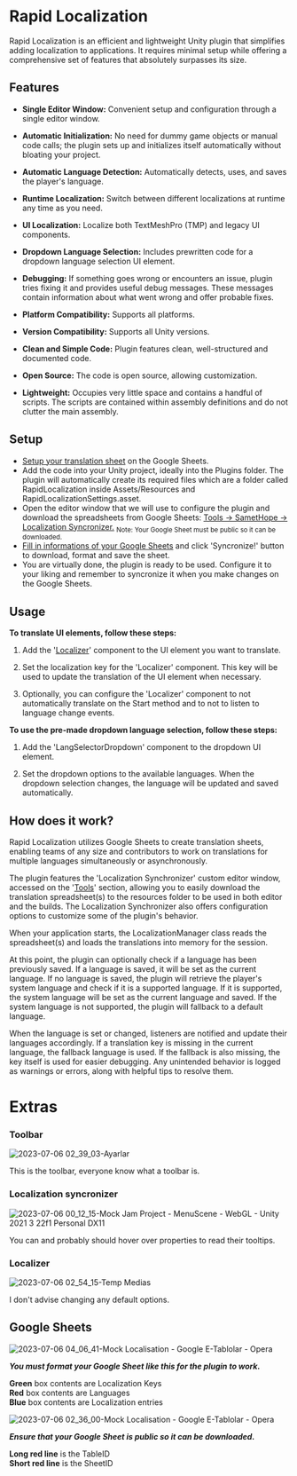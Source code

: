 
# Rapid Localization

Rapid Localization is an efficient and lightweight Unity plugin that simplifies adding localization to applications. It requires minimal setup while offering a comprehensive set of features that absolutely surpasses its size.

## Features

- **Single Editor Window:** Convenient setup and configuration through a single editor window.
  
- **Automatic Initialization:** No need for dummy game objects or manual code calls; the plugin sets up and initializes itself automatically without bloating your project.
  
- **Automatic Language Detection:** Automatically detects, uses, and saves the player's language.
  
- **Runtime Localization:** Switch between different localizations at runtime any time as you need.
  
- **UI Localization:** Localize both TextMeshPro (TMP) and legacy UI components.
  
- **Dropdown Language Selection:** Includes prewritten code for a dropdown language selection UI element.
  
- **Debugging:** If something goes wrong or encounters an issue, plugin tries fixing it and provides useful debug messages. These messages contain information about what went wrong and offer probable fixes.
  
- **Platform Compatibility:** Supports all platforms.
  
- **Version Compatibility:** Supports all Unity versions.
  
- **Clean and Simple Code:**  Plugin features clean, well-structured and documented code.
  
- **Open Source:** The code is open source, allowing customization.
  
- **Lightweight:** Occupies very little space and contains a handful of scripts. The scripts are contained within assembly definitions and do not clutter the main assembly.


## Setup

- [Setup your translation sheet](https://github.com/SametHope/Rapid-Localization/#Google-Sheets) on the Google Sheets. 
- Add the code into your Unity project, ideally into the Plugins folder. The plugin will automatically create its required files which are a folder called RapidLocalization inside Assets/Resources and RapidLocalizationSettings.asset.
- Open the editor window that we will use to configure the plugin and download the spreadsheets from Google Sheets: [Tools -> SametHope -> Localization Syncronizer.](https://github.com/SametHope/Rapid-Localization/#toolbar) <sub>Note: Your Google Sheet must be public so it can be downloaded.</sub>
- [Fill in informations of your Google Sheets](https://github.com/SametHope/Rapid-Localization/#Google-Sheets) and click 'Syncronize!' button to download, format and save the sheet.
- You are virtually done, the plugin is ready to be used. Configure it to your liking and remember to syncronize it when you make changes on the Google Sheets.


## Usage

**To translate UI elements, follow these steps:**

1. Add the '[Localizer](https://github.com/SametHope/Rapid-Localization/#localizer)' component to the UI element you want to translate.

2. Set the localization key for the 'Localizer' component. This key will be used to update the translation of the UI element when necessary.

3. Optionally, you can configure the 'Localizer' component to not automatically translate on the Start method and to not to listen to language change events.

**To use the pre-made dropdown language selection, follow these steps:**
<br />
1. Add the 'LangSelectorDropdown' component to the dropdown UI element.

2. Set the dropdown options to the available languages.
When the dropdown selection changes, the language will be updated and saved automatically.


## How does it work?

Rapid Localization utilizes Google Sheets to create translation sheets, enabling teams of any size and contributors to work on translations for multiple languages simultaneously or asynchronously.

The plugin features the 'Localization Synchronizer' custom editor window, accessed on the '[Tools](https://github.com/SametHope/Rapid-Localization/#toolbar)' section, allowing you to easily download the translation spreadsheet(s) to the resources folder to be used in both editor and the builds. The Localization Synchronizer also offers configuration options to customize some of the plugin's behavior.

When your application starts, the LocalizationManager class reads the spreadsheet(s) and loads the translations into memory for the session.

At this point, the plugin can optionally check if a language has been previously saved. If a language is saved, it will be set as the current language. If no language is saved, the plugin will retrieve the player's system language and check if it is a supported language. If it is supported, the system language will be set as the current language and saved. If the system language is not supported, the plugin will fallback to a default language.

When the language is set or changed, listeners are notified and update their languages accordingly. If a translation key is missing in the current language, the fallback language is used. If the fallback is also missing, the key itself is used for easier debugging. Any unintended behavior is logged as warnings or errors, along with helpful tips to resolve them.



# Extras

### Toolbar
![2023-07-06 02_39_03-Ayarlar](https://github.com/SametHope/Rapid-Localization/assets/85421686/2abfc679-6b50-4bf9-a3cf-dffc4068b7cd)

This is the toolbar, everyone know what a toolbar is.

### Localization syncronizer
![2023-07-06 00_12_15-Mock Jam Project - MenuScene - WebGL - Unity 2021 3 22f1 Personal _DX11_](https://github.com/SametHope/Rapid-Localization/assets/85421686/b50a2261-0426-44a5-b03f-98c933a4a6d7)

You can and probably should hover over properties to read their tooltips.

### Localizer

![2023-07-06 02_54_15-Temp Medias](https://github.com/SametHope/Rapid-Localization/assets/85421686/c543e923-063b-4ce7-ad5b-e724f2e1e2db)

I don't advise changing any default options.

Google Sheets
--------------

![2023-07-06 04_06_41-Mock Localisation - Google E-Tablolar - Opera](https://github.com/SametHope/Rapid-Localization/assets/85421686/f155d19a-615a-435f-a694-6b760bc331ea)

***You must format your Google Sheet like this for the plugin to work.***

**Green** box contents are Localization Keys <br />
**Red** box contents are Languages <br />
**Blue** box contents are Localization entries <br />


![2023-07-06 02_36_00-Mock Localisation - Google E-Tablolar - Opera](https://github.com/SametHope/Rapid-Localization/assets/85421686/1affad3b-ffbe-4e98-b9b6-26690a4ebd84)

***Ensure that your Google Sheet is public so it can be downloaded.***

**Long red line** is the TableID <br />
**Short red line** is the SheetID <br />

